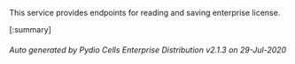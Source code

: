 






This service provides endpoints for reading and saving enterprise license.

[:summary]

###### Auto generated by Pydio Cells Enterprise Distribution v2.1.3 on 29-Jul-2020

